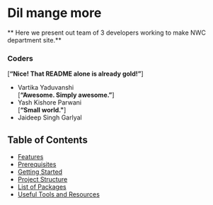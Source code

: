 # Dil mange more 
** Here we present out team of 3 developers working to make NWC department site.**<br>

### Coders
[**“Nice! That README alone is already gold!”**]
- Vartika Yaduvanshi<br> 
[**“Awesome. Simply awesome.”**]
- Yash Kishore Parwani<br>
[**“Small world."**]
- Jaideep Singh Garlyal<br>

Table of Contents
------------------

- [Features](#features)
- [Prerequisites](#prerequisites)
- [Getting Started](#getting-started)
- [Project Structure](#project-structure)
- [List of Packages](#list-of-packages)
- [Useful Tools and Resources](#useful-tools-and-resources)
